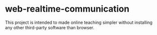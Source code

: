 # web-realtime-communication
This project is intended to made online teaching simpler without installing any other third-party software than browser.
